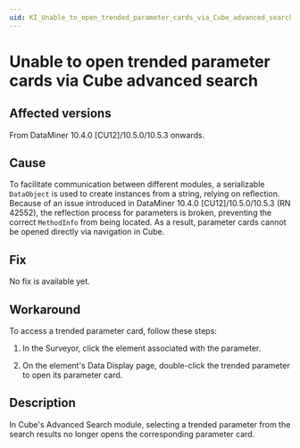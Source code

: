 ```yaml
---
uid: KI_Unable_to_open_trended_parameter_cards_via_Cube_advanced_search
---
```


# Unable to open trended parameter cards via Cube advanced search

## Affected versions

From DataMiner 10.4.0 [CU12]/10.5.0/10.5.3 onwards.

## Cause

To facilitate communication between different modules, a serializable `DataObject` is used to create instances from a string, relying on reflection. Because of an issue introduced in DataMiner 10.4.0 [CU12]/10.5.0/10.5.3 (RN 42552), the reflection process for parameters is broken, preventing the correct `MethodInfo` from being located. As a result, parameter cards cannot be opened directly via navigation in Cube.

## Fix

No fix is available yet.

## Workaround

To access a trended parameter card, follow these steps:

1. In the Surveyor, click the element associated with the parameter.

1. On the element's Data Display page, double-click the trended parameter to open its parameter card.

## Description

In Cube's Advanced Search module, selecting a trended parameter from the search results no longer opens the corresponding parameter card.
